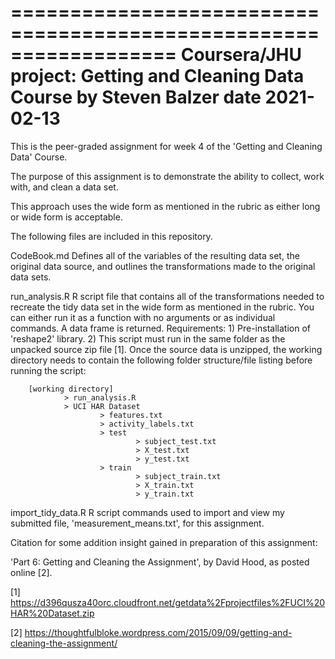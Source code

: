 ==================================================================
Coursera/JHU project: Getting and Cleaning Data Course
        by Steven Balzer
        date 2021-02-13
==================================================================

This is the peer-graded assignment for week 4 of the 'Getting and Cleaning 
Data' Course.

The purpose of this assignment is to demonstrate the ability to collect, work 
with, and clean a data set.

This approach uses the wide form as mentioned in the rubric as either long or 
wide form is acceptable.

The following files are included in this repository.

CodeBook.md
        Defines all of the variables of the resulting data set, the original 
        data source, and outlines the transformations made to the original data 
        sets.

run_analysis.R
        R script file that contains all of the transformations needed to 
        recreate the tidy data set in the wide form as mentioned in the rubric. 
        You can either run it as a function with no arguments or as individual 
        commands. A data frame is returned.
        Requirements:
        1) Pre-installation of 'reshape2' library.
        2) This script must run in the same folder as the unpacked source zip 
        file [1]. Once the source data is unzipped, the working directory needs 
        to contain the following folder structure/file listing before running 
        the script: 
        
        [working directory]
                > run_analysis.R
                > UCI HAR Dataset
                        > features.txt
                        > activity_labels.txt
                        > test
                                > subject_test.txt
                                > X_test.txt
                                > y_test.txt
                        > train
                                > subject_train.txt
                                > X_train.txt
                                > y_train.txt

import_tidy_data.R
        R script commands used to import and view my submitted file, 
        'measurement_means.txt', for this assignment.


Citation for some addition insight gained in preparation of this assignment:

'Part 6: Getting and Cleaning the Assignment', by David Hood, as posted 
online [2].

        
[1] https://d396qusza40orc.cloudfront.net/getdata%2Fprojectfiles%2FUCI%20HAR%20Dataset.zip

[2] https://thoughtfulbloke.wordpress.com/2015/09/09/getting-and-cleaning-the-assignment/

